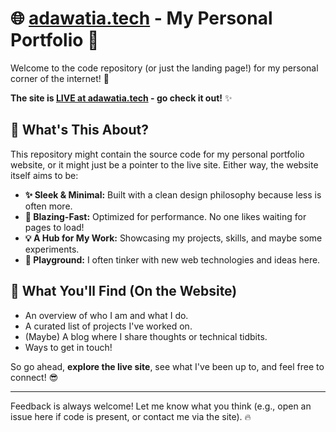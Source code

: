 # 🌐 [adawatia.tech](https://adawatia.tech) - My Personal Portfolio 🚀

Welcome to the code repository (or just the landing page!) for my personal corner of the internet! 🎉

**The site is [LIVE at adawatia.tech](https://adawatia.tech) - go check it out!** ✨

## 🌟 What's This About?

This repository might contain the source code for my personal portfolio website, or it might just be a pointer to the live site. Either way, the website itself aims to be:

* **✨ Sleek & Minimal:** Built with a clean design philosophy because less is often more.
* **🚀 Blazing-Fast:** Optimized for performance. No one likes waiting for pages to load!
* **💡 A Hub for My Work:** Showcasing my projects, skills, and maybe some experiments.
* **🧪 Playground:** I often tinker with new web technologies and ideas here.

## 🤔 What You'll Find (On the Website)

* An overview of who I am and what I do.
* A curated list of projects I've worked on.
* (Maybe) A blog where I share thoughts or technical tidbits.
* Ways to get in touch!

So go ahead, **explore the live site**, see what I've been up to, and feel free to connect! 😎

---

Feedback is always welcome! Let me know what you think (e.g., open an issue here if code is present, or contact me via the site). 🔥
